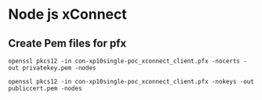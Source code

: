 # Node js xConnect

## Create Pem files for pfx

``` openssl pkcs12 -in con-xp10single-poc_xconnect_client.pfx -nocerts -out privatekey.pem -nodes ```

``` openssl pkcs12 -in con-xp10single-poc_xconnect_client.pfx -nokeys -out publiccert.pem -nodes ```
